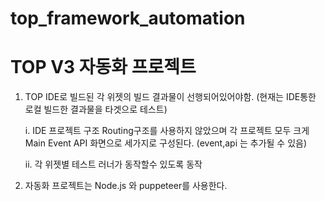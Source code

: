 # top_framework_automation

# TOP V3 자동화 프로젝트

1. TOP IDE로 빌드된 각 위젯의 빌드 결과물이 선행되어있어야함.
    (현재는 IDE통한 로컬 빌드한 결과물을 타겟으로 테스트)

    i. IDE 프로젝트 구조 
        Routing구조를 사용하지 않았으며 
        각 프로젝트 모두 크게 Main Event API 화면으로 세가지로 구성된다. (event,api 는 추가될 수 있음)

    ii. 각 위젯별 테스트 러너가 동작할수 있도록 동작 


2. 자동화 프로젝트는 Node.js 와 puppeteer를 사용한다. 

